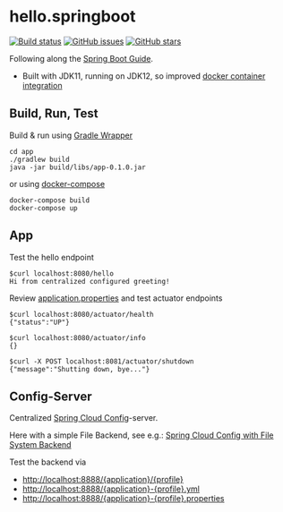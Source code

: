 # hello.springboot

<!-- shields not using travis-ci.com but only travis-ci.org yet
[![Build status](https://img.shields.io/travis/mkoertgen/hello.springboot.svg?logo=travis)](https://travis-ci.com/mkoertgen/hello.springboot/) -->
[![Build status](https://travis-ci.com/mkoertgen/hello.springboot.svg?branch=master)](https://travis-ci.com/mkoertgen/hello.springboot/)
[![GitHub issues](https://img.shields.io/github/issues/mkoertgen/hello.springboot.svg?logo=github "GitHub issues")](https://github.com/mkoertgen/hello.springboot)
[![GitHub stars](https://img.shields.io/github/stars/mkoertgen/hello.springboot.svg?logo=github "GitHub stars")](https://github.com/mkoertgen/hello.springboot)

Following along the [Spring Boot Guide](https://spring.io/guides/gs/spring-boot/#scratch).

- Built with JDK11, running on JDK12, so improved [docker container integration](https://blog.docker.com/2018/12/top-5-post-docker-container-java/)

## Build, Run, Test

Build & run using [Gradle Wrapper](https://docs.gradle.org/current/userguide/gradle_wrapper.html)

```console
cd app
./gradlew build
java -jar build/libs/app-0.1.0.jar
```

or using [docker-compose](https://docs.docker.com/compose/)

```console
docker-compose build
docker-compose up
```

## App

Test the hello endpoint

```console
$curl localhost:8080/hello
Hi from centralized configured greeting!
```

Review [application.properties](src/main/resources/application.properties) and test actuator endpoints

```console
$curl localhost:8080/actuator/health
{"status":"UP"}

$curl localhost:8080/actuator/info
{}

$curl -X POST localhost:8081/actuator/shutdown
{"message":"Shutting down, bye..."}
```

## Config-Server

Centralized [Spring Cloud Config](http://spring.io/projects/spring-cloud-config)-server.

Here with a simple File Backend, see e.g.: [
Spring Cloud Config with File System Backend](https://www.logicbig.com/tutorials/spring-framework/spring-cloud/cloud-config-with-file-system-backend.html)

Test the backend via

- [http://localhost:8888/{application}/{profile}](http://localhost:8888/app/dev)
- [http://localhost:8888/{application}-{profile}.yml](http://localhost:8888/app-dev.yml)
- [http://localhost:8888/{application}-{profile}.properties](http://localhost:8888/app-dev.properties)